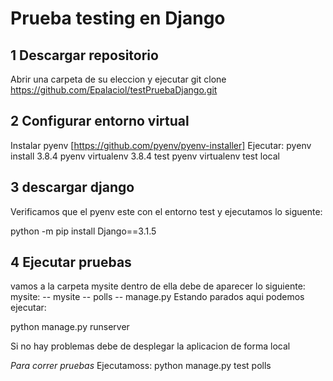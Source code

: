 # Prueba testing en Django
## 1 Descargar repositorio 
Abrir una carpeta de su eleccion y ejecutar 
git clone https://github.com/Epalaciol/testPruebaDjango.git

## 2 Configurar entorno virtual

Instalar pyenv [https://github.com/pyenv/pyenv-installer]
Ejecutar: 
pyenv install 3.8.4 
pyenv virtualenv 3.8.4 test
pyenv virtualenv test local 

## 3 descargar django
Verificamos que el pyenv este con el entorno test y ejecutamos lo siguente:

python -m pip install Django==3.1.5

## 4 Ejecutar pruebas 

vamos a la carpeta  mysite dentro de ella debe de aparecer lo siguiente:
mysite:
-- mysite
-- polls
-- manage.py 
Estando parados aqui podemos ejecutar:

python manage.py runserver

Si no hay problemas debe de desplegar la aplicacion de forma local 

*Para correr pruebas*
Ejecutamoss: 
python manage.py test polls 



